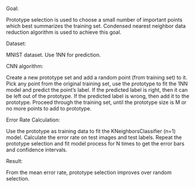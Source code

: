 Goal:

Prototype selection is used to choose a small number of important points which best summarizes the training set. 
Condensed nearest neighbor data reduction algorithm is used to achieve this goal.

Dataset: 

MNIST dataset. Use 1NN for prediction.

CNN algorithm: 

Create a new prototype set and add a random point (from training set) to it. 
Pick any point from the original training set, use the prototype to fit the 1NN model and predict the point’s label. 
If the predicted label is right, then it can be left out of the prototype. 
If the predicted label is wrong, then add it to the prototype. 
Proceed through the training set, until the prototype size is M or no more points to add to prototype.

Error Rate Calculation: 

Use the prototype as training data to fit the KNeighborsClassifier (n=1) model. 
Calculate the error rate on test images and test labels. 
Repeat the prototype selection and fit model process for N times to get the error bars and confidence intervals. 

Result:

From the mean error rate, prototype selection improves over random selection.
